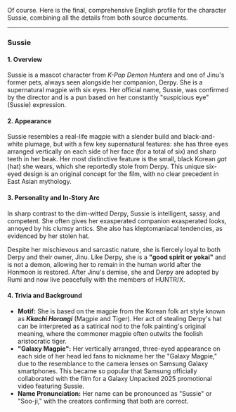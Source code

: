 Of course. Here is the final, comprehensive English profile for the character Sussie, combining all the details from both source documents.

---

### **Sussie**

#### **1. Overview**

Sussie is a mascot character from _K-Pop Demon Hunters_ and one of Jinu's former pets, always seen alongside her companion, Derpy. She is a supernatural magpie with six eyes. Her official name, Sussie, was confirmed by the director and is a pun based on her constantly "suspicious eye" (Sussie) expression.

#### **2. Appearance**

Sussie resembles a real-life magpie with a slender build and black-and-white plumage, but with a few key supernatural features: she has three eyes arranged vertically on each side of her face (for a total of six) and sharp teeth in her beak. Her most distinctive feature is the small, black Korean _gat_ (hat) she wears, which she reportedly stole from Derpy. This unique six-eyed design is an original concept for the film, with no clear precedent in East Asian mythology.

#### **3. Personality and In-Story Arc**

In sharp contrast to the dim-witted Derpy, Sussie is intelligent, sassy, and competent. She often gives her exasperated companion exasperated looks, annoyed by his clumsy antics. She also has kleptomaniacal tendencies, as evidenced by her stolen hat.

Despite her mischievous and sarcastic nature, she is fiercely loyal to both Derpy and their owner, Jinu. Like Derpy, she is a **"good spirit or yokai"** and is not a demon, allowing her to remain in the human world after the Honmoon is restored. After Jinu's demise, she and Derpy are adopted by Rumi and now live peacefully with the members of HUNTR/X.

#### **4. Trivia and Background**

- **Motif:** She is based on the magpie from the Korean folk art style known as **_Kkachi Horangi_** (Magpie and Tiger). Her act of stealing Derpy's hat can be interpreted as a satirical nod to the folk painting's original meaning, where the commoner magpie often outwits the foolish aristocratic tiger.
- **"Galaxy Magpie":** Her vertically arranged, three-eyed appearance on each side of her head led fans to nickname her the "Galaxy Magpie," due to the resemblance to the camera lenses on Samsung Galaxy smartphones. This became so popular that Samsung officially collaborated with the film for a Galaxy Unpacked 2025 promotional video featuring Sussie.
- **Name Pronunciation:** Her name can be pronounced as "Sussie" or "Soo-ji," with the creators confirming that both are correct.
